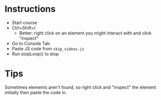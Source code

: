 # Instructions

* Start course
* Ctrl+Shift+I
    * Better: right click on an element you might interact with and click "inspect"
* Go to Console Tab
* Paste JS code from `skip_videos.js`
* Run stopLoop() to stop


# Tips
Sometimes elements aren't found, so right click and "inspect" the element initially then paste the code in.
